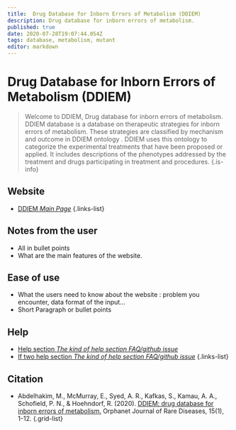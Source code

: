 ```yaml
---
title:  Drug Database for Inborn Errors of Metabolism (DDIEM)
description: Drug database for inborn errors of metabolism.
published: true
date: 2020-07-28T19:07:44.054Z
tags: database, metabolism, mutant
editor: markdown
---
```


#  Drug Database for Inborn Errors of Metabolism (DDIEM)

> Welcome to DDIEM, Drug database for inborn errors of metabolism. DDIEM database is a database on therapeutic strategies for inborn errors of metabolism. These strategies are classified by mechanism and outcome in DDIEM ontology . DDIEM uses this ontology to categorize the experimental treatments that have been proposed or applied. It includes descriptions of the phenotypes addressed by the treatment and drugs participating in treatment and procedures.
{.is-info}

 

## Website 

- [DDIEM *Main Page*](http://ddiem.phenomebrowser.net/)
 {.links-list}


 ## Notes from the user
 
 - All in bullet points
 - What are the main features of the website.

 
 ## Ease of use

- What the users need to know about the website : problem you encounter, data format of the input...
- Short Paragraph or bullet points


## Help

- [Help section *The kind of help section FAQ/github issue*](https://url_of_the_help_page)
- [If two help section *The kind of help section FAQ/github issue*](https://url_of_the_help_page)
{.links-list}


## Citation

- Abdelhakim, M., McMurray, E., Syed, A. R., Kafkas, S., Kamau, A. A., Schofield, P. N., & Hoehndorf, R. (2020). [DDIEM: drug database for inborn errors of metabolism.](https://link.springer.com/article/10.1186/s13023-020-01428-2) Orphanet Journal of Rare Diseases, 15(1), 1-12.
{.grid-list}
